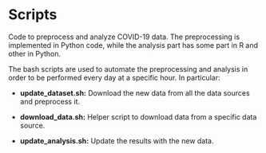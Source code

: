 # Scripts

Code to preprocess and analyze COVID-19 data. The preprocessing is implemented
in Python code, while the analysis part has some part in R and other in Python.

The bash scripts are used to automate the preprocessing and analysis in order
to be performed every day at a specific hour. In particular:

- **update_dataset.sh:** Download the new data from all the data sources
and preprocess it.

- **download_data.sh:** Helper script to download data from a specific data source.

- **update_analysis.sh:** Update the results with the new data.